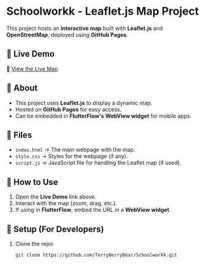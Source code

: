 # Schoolworkk - Leaflet.js Map Project  

This project hosts an **interactive map** built with **Leaflet.js** and **OpenStreetMap**, deployed using **GitHub Pages**.  

## 🚀 Live Demo  
🔗 [View the Live Map](https://terryberrybear.github.io/Schoolworkk/)  

## 📜 About  
- This project uses **Leaflet.js** to display a dynamic map.  
- Hosted on **GitHub Pages** for easy access.  
- Can be embedded in **FlutterFlow's WebView widget** for mobile apps.  

## 📂 Files  
- `index.html` → The main webpage with the map.  
- `style.css` → Styles for the webpage (if any).  
- `script.js` → JavaScript file for handling the Leaflet map (if used).  

## 📖 How to Use  
1. Open the **Live Demo** link above.  
2. Interact with the map (zoom, drag, etc.).  
3. If using in **FlutterFlow**, embed the URL in a **WebView widget**.  

## 🔧 Setup (For Developers)  
1. Clone the repo:  
   ```bash
   git clone https://github.com/TerryBerryBear/Schoolworkk.git
